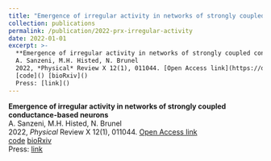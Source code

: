 ```yaml
---
title: "Emergence of irregular activity in networks of strongly coupled conductance-based neurons"
collection: publications
permalink: /publication/2022-prx-irregular-activity
date: 2022-01-01
excerpt: >-
  **Emergence of irregular activity in networks of strongly coupled conductance-based neurons**  
  A. Sanzeni, M.H. Histed, N. Brunel  
  2022, *Physical* Review X 12(1), 011044. [Open Access link](https://doi.org/10.1103/PhysRevX.12.011044)  
  [code]() [bioRxiv]()  
  Press: [link]()  
---
```


**Emergence of irregular activity in networks of strongly coupled conductance-based neurons**  
A. Sanzeni, M.H. Histed, N. Brunel  
2022, *Physical* Review X 12(1), 011044. [Open Access link](https://doi.org/10.1103/PhysRevX.12.011044)  
[code]() [bioRxiv]()  
Press: [link]()  
